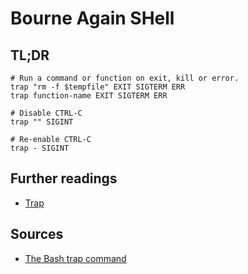 # Bourne Again SHell

## TL;DR

```shell
# Run a command or function on exit, kill or error.
trap "rm -f $tempfile" EXIT SIGTERM ERR
trap function-name EXIT SIGTERM ERR

# Disable CTRL-C
trap "" SIGINT

# Re-enable CTRL-C
trap - SIGINT
```

## Further readings

- [Trap]

[trap]: trap.md

## Sources

- [The Bash trap command]

[the bash trap command]: https://www.linuxjournal.com/content/bash-trap-command
